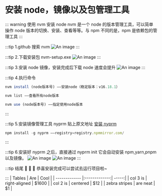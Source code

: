 # 安装 node，镜像以及包管理工具

::: warning 使用 nvm 安装 node
nvm 是一个 node 的版本管理工具，可以简单操作 node 版本的切换、安装、查看等等。与 npm 不同的是，npm 是依赖包的管理工具
:::

:::tip 1.github 搜索 nvm
![An image](/assets/img/1.png)
:::

:::tip 2.下载安装包 nvm-setup.exe
![An image](/assets/img/2.png)
:::

:::tip 3.安装 node 镜像，安装完成后下载 node 速度会提升
![An image](/assets/img/3.png)
:::

:::tip 4.执行命令

```js {3}
nvm install (node版本号) ——安装node（稳定版本：v16.18.1）

nvm list ——查看所有node版本

nvm use (node版本号) ——指定使用node版本
```

:::

:::tip 5.安装镜像管理工具 nyprm
贴上原文地址 [安装 nyprm](https://github.com/tlyboy/nyprm)

```js
npm install -g nyprm ——registry=registry.npmmirror.com/
```

:::

:::tip 6.安装好 nyprm 之后，直接通过 nyprm init 它会自动安装 npm,yarn,pnpm 以及镜像。
![An image](/assets/img/4.png)
![An image](/assets/img/5.png)
:::

:::tip 结尾
:tada: :tada: :tada: 恭喜安装完成可以尝试去运行项目啦~

:::
| Tables | Are | Cool |
| ------------- |:-------------:| -----:|
| col 3 is | right-aligned | $1600 |
| col 2 is | centered | $12 |
| zebra stripes | are neat | $1 |
